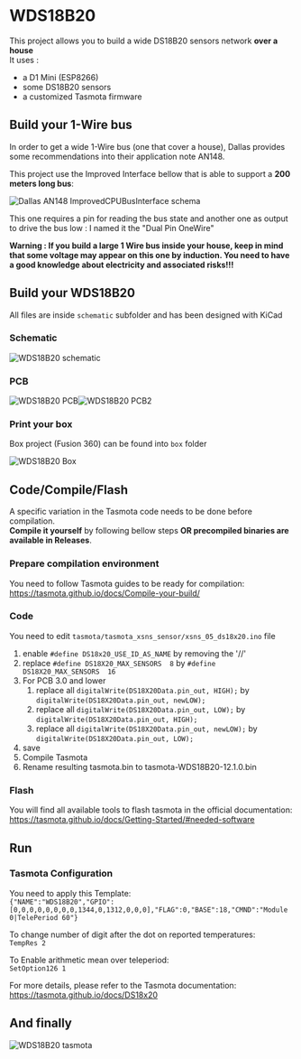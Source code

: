 # WDS18B20

This project allows you to build a wide DS18B20 sensors network **over a house**  
It uses :  

- a D1 Mini (ESP8266)
- some DS18B20 sensors
- a customized Tasmota firmware

## Build your 1-Wire bus

In order to get a wide 1-Wire bus (one that cover a house), Dallas provides some recommendations into their application note AN148.

This project use the Improved Interface bellow that is able to support a **200 meters long bus**:

![Dallas AN148 ImprovedCPUBusInterface schema](img/AN148-ImprovedCPUBusInterface.jpg)

This one requires a pin for reading the bus state and another one as output to drive the bus low : I named it the "Dual Pin OneWire"

**Warning : If you build a large 1 Wire bus inside your house, keep in mind that some voltage may appear on this one by induction. You need to have a good knowledge about electricity and associated risks!!!**

## Build your WDS18B20

All files are inside `schematic` subfolder and has been designed with KiCad

### Schematic

![WDS18B20 schematic](img/schematic.jpg)

### PCB

![WDS18B20 PCB](img/pcb.png)![WDS18B20 PCB2](img/pcb2.png)

### Print your box

Box project (Fusion 360) can be found into `box` folder

![WDS18B20 Box](img/box.jpg)

## Code/Compile/Flash

A specific variation in the Tasmota code needs to be done before compilation.  
**Compile it yourself** by following bellow steps **OR precompiled binaries are available in Releases**.

### Prepare compilation environment

You need to follow Tasmota guides to be ready for compilation:  
<https://tasmota.github.io/docs/Compile-your-build/>

### Code

You need to edit `tasmota/tasmota_xsns_sensor/xsns_05_ds18x20.ino` file

1. enable `#define DS18x20_USE_ID_AS_NAME` by removing the '//'
2. replace `#define DS18X20_MAX_SENSORS  8` by `#define DS18X20_MAX_SENSORS  16`
3. For PCB 3.0 and lower
   1. replace all `digitalWrite(DS18X20Data.pin_out, HIGH);` by `digitalWrite(DS18X20Data.pin_out, newLOW);`
   2. replace all `digitalWrite(DS18X20Data.pin_out, LOW);` by `digitalWrite(DS18X20Data.pin_out, HIGH);`
   3. replace all `digitalWrite(DS18X20Data.pin_out, newLOW);` by `digitalWrite(DS18X20Data.pin_out, LOW);`
4. save
5. Compile Tasmota
6. Rename resulting tasmota.bin to tasmota-WDS18B20-12.1.0.bin

### Flash

You will find all available tools to flash tasmota in the official documentation:  
<https://tasmota.github.io/docs/Getting-Started/#needed-software>

## Run

### Tasmota Configuration

You need to apply this Template:  
`{"NAME":"WDS18B20","GPIO":[0,0,0,0,0,0,0,0,1344,0,1312,0,0,0],"FLAG":0,"BASE":18,"CMND":"Module 0|TelePeriod 60"}`

To change number of digit after the dot on reported temperatures:  
`TempRes 2`

To Enable arithmetic mean over teleperiod:  
`SetOption126 1`

For more details, please refer to the Tasmota documentation:  
<https://tasmota.github.io/docs/DS18x20>

## And finally

![WDS18B20 tasmota](img/tasmota.jpg)
